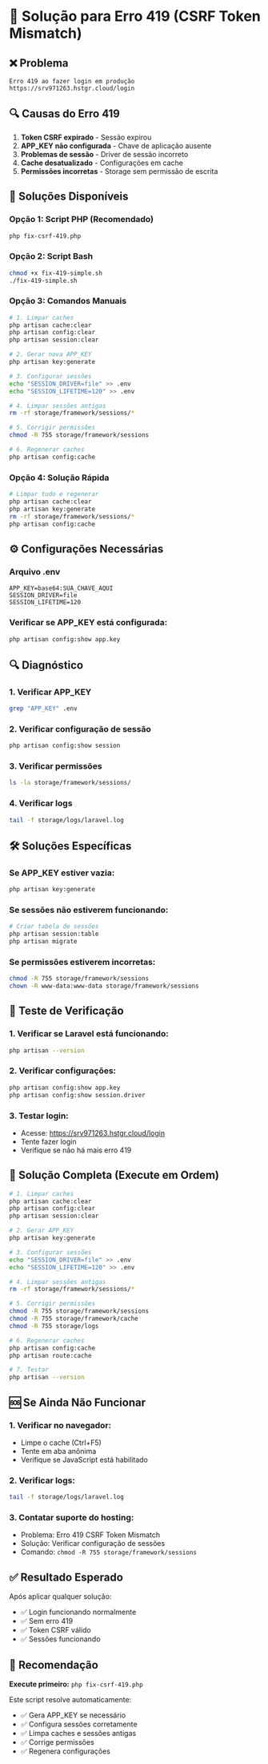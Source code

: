 # 🔧 Solução para Erro 419 (CSRF Token Mismatch)

## ❌ Problema
```
Erro 419 ao fazer login em produção
https://srv971263.hstgr.cloud/login
```

## 🔍 Causas do Erro 419

1. **Token CSRF expirado** - Sessão expirou
2. **APP_KEY não configurada** - Chave de aplicação ausente
3. **Problemas de sessão** - Driver de sessão incorreto
4. **Cache desatualizado** - Configurações em cache
5. **Permissões incorretas** - Storage sem permissão de escrita

## 🚀 Soluções Disponíveis

### Opção 1: Script PHP (Recomendado)
```bash
php fix-csrf-419.php
```

### Opção 2: Script Bash
```bash
chmod +x fix-419-simple.sh
./fix-419-simple.sh
```

### Opção 3: Comandos Manuais
```bash
# 1. Limpar caches
php artisan cache:clear
php artisan config:clear
php artisan session:clear

# 2. Gerar nova APP_KEY
php artisan key:generate

# 3. Configurar sessões
echo "SESSION_DRIVER=file" >> .env
echo "SESSION_LIFETIME=120" >> .env

# 4. Limpar sessões antigas
rm -rf storage/framework/sessions/*

# 5. Corrigir permissões
chmod -R 755 storage/framework/sessions

# 6. Regenerar caches
php artisan config:cache
```

### Opção 4: Solução Rápida
```bash
# Limpar tudo e regenerar
php artisan cache:clear
php artisan key:generate
rm -rf storage/framework/sessions/*
php artisan config:cache
```

## ⚙️ Configurações Necessárias

### Arquivo .env
```env
APP_KEY=base64:SUA_CHAVE_AQUI
SESSION_DRIVER=file
SESSION_LIFETIME=120
```

### Verificar se APP_KEY está configurada:
```bash
php artisan config:show app.key
```

## 🔍 Diagnóstico

### 1. Verificar APP_KEY
```bash
grep "APP_KEY" .env
```

### 2. Verificar configuração de sessão
```bash
php artisan config:show session
```

### 3. Verificar permissões
```bash
ls -la storage/framework/sessions/
```

### 4. Verificar logs
```bash
tail -f storage/logs/laravel.log
```

## 🛠️ Soluções Específicas

### Se APP_KEY estiver vazia:
```bash
php artisan key:generate
```

### Se sessões não estiverem funcionando:
```bash
# Criar tabela de sessões
php artisan session:table
php artisan migrate
```

### Se permissões estiverem incorretas:
```bash
chmod -R 755 storage/framework/sessions
chown -R www-data:www-data storage/framework/sessions
```

## 🧪 Teste de Verificação

### 1. Verificar se Laravel está funcionando:
```bash
php artisan --version
```

### 2. Verificar configurações:
```bash
php artisan config:show app.key
php artisan config:show session.driver
```

### 3. Testar login:
- Acesse: https://srv971263.hstgr.cloud/login
- Tente fazer login
- Verifique se não há mais erro 419

## 🔄 Solução Completa (Execute em Ordem)

```bash
# 1. Limpar caches
php artisan cache:clear
php artisan config:clear
php artisan session:clear

# 2. Gerar APP_KEY
php artisan key:generate

# 3. Configurar sessões
echo "SESSION_DRIVER=file" >> .env
echo "SESSION_LIFETIME=120" >> .env

# 4. Limpar sessões antigas
rm -rf storage/framework/sessions/*

# 5. Corrigir permissões
chmod -R 755 storage/framework/sessions
chmod -R 755 storage/framework/cache
chmod -R 755 storage/logs

# 6. Regenerar caches
php artisan config:cache
php artisan route:cache

# 7. Testar
php artisan --version
```

## 🆘 Se Ainda Não Funcionar

### 1. Verificar no navegador:
- Limpe o cache (Ctrl+F5)
- Tente em aba anônima
- Verifique se JavaScript está habilitado

### 2. Verificar logs:
```bash
tail -f storage/logs/laravel.log
```

### 3. Contatar suporte do hosting:
- Problema: Erro 419 CSRF Token Mismatch
- Solução: Verificar configuração de sessões
- Comando: `chmod -R 755 storage/framework/sessions`

## ✅ Resultado Esperado

Após aplicar qualquer solução:
- ✅ Login funcionando normalmente
- ✅ Sem erro 419
- ✅ Token CSRF válido
- ✅ Sessões funcionando

## 🎯 Recomendação

**Execute primeiro:** `php fix-csrf-419.php`

Este script resolve automaticamente:
- ✅ Gera APP_KEY se necessário
- ✅ Configura sessões corretamente
- ✅ Limpa caches e sessões antigas
- ✅ Corrige permissões
- ✅ Regenera configurações
